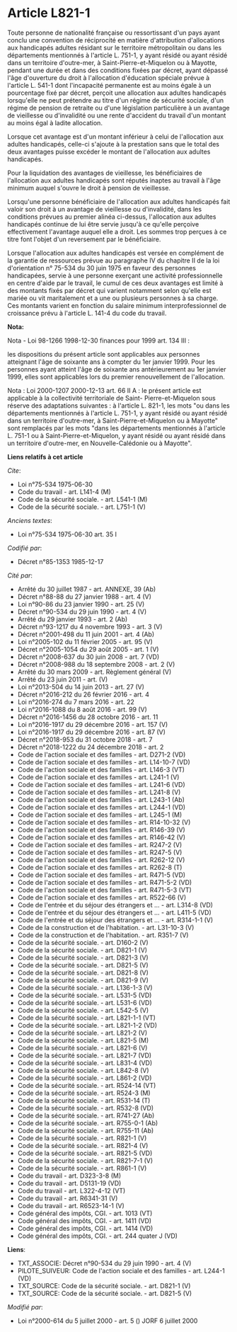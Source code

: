 # Article L821-1

Toute personne de nationalité française ou ressortissant d'un pays ayant conclu une convention de réciprocité en matière
d'attribution d'allocations aux handicapés adultes résidant sur le territoire métropolitain ou dans les départements
mentionnés à l'article L. 751-1, y ayant résidé ou ayant résidé dans un territoire d'outre-mer, à Saint-Pierre-et-Miquelon ou
à Mayotte, pendant une durée et dans des conditions fixées par décret, ayant dépassé l'âge d'ouverture du droit à
l'allocation d'éducation spéciale prévue à l'article L. 541-1 dont l'incapacité permanente est au moins égale à un
pourcentage fixé par décret, perçoit une allocation aux adultes handicapés lorsqu'elle ne peut prétendre au titre d'un régime
de sécurité sociale, d'un régime de pension de retraite ou d'une législation particulière à un avantage de vieillesse ou
d'invalidité ou une rente d'accident du travail d'un montant au moins égal à ladite allocation.

Lorsque cet avantage est d'un montant inférieur à celui de l'allocation aux adultes handicapés, celle-ci s'ajoute à la
prestation sans que le total des deux avantages puisse excéder le montant de l'allocation aux adultes handicapés.

Pour la liquidation des avantages de vieillesse, les bénéficiaires de l'allocation aux adultes handicapés sont réputés
inaptes au travail à l'âge minimum auquel s'ouvre le droit à pension de vieillesse.

Lorsqu'une personne bénéficiaire de l'allocation aux adultes handicapés fait valoir son droit à un avantage de vieillesse ou
d'invalidité, dans les conditions prévues au premier alinéa ci-dessus, l'allocation aux adultes handicapés continue de lui
être servie jusqu'à ce qu'elle perçoive effectivement l'avantage auquel elle a droit. Les sommes trop perçues à ce titre font
l'objet d'un reversement par le bénéficiaire. 

Lorsque l'allocation aux adultes handicapés est versée en complément de la garantie de ressources prévue au paragraphe IV du
chapitre II de la loi d'orientation n° 75-534 du 30 juin 1975 en faveur des personnes handicapées, servie à une personne
exerçant une activité professionnelle en centre d'aide par le travail, le cumul de ces deux avantages est limité à des
montants fixés par décret qui varient notamment selon qu'elle est mariée ou vit maritalement et a une ou plusieurs personnes
à sa charge. Ces montants varient en fonction du salaire minimum interprofessionnel de croissance prévu à l'article L. 141-4
du code du travail.

**Nota:**

Nota - Loi 98-1266 1998-12-30 finances pour 1999 art. 134 III :

les dispositions du présent article sont applicables aux personnes atteignant l'âge de soixante ans à compter du 1er janvier
1999. Pour les personnes ayant atteint l'âge de soixante ans antérieurement au 1er janvier 1999, elles sont applicables lors
du premier renouvellement de l'allocation.

Nota : Loi 2000-1207 2000-12-13 art. 66 II A : le présent article est applicable à la collectivité territoriale de Saint-
Pierre-et-Miquelon sous réserve des adaptations suivantes : à l'article L. 821-1, les mots "ou dans les départements
mentionnés à l'article L. 751-1, y ayant résidé ou ayant résidé dans un territoire d'outre-mer, à Saint-Pierre-et-Miquelon ou
à Mayotte" sont remplacés par les mots "dans les départements mentionnés à l'article L. 751-1 ou à Saint-Pierre-et-Miquelon,
y ayant résidé ou ayant résidé dans un territoire d'outre-mer, en Nouvelle-Calédonie ou à Mayotte".

**Liens relatifs à cet article**

_Cite_:

  - Loi n°75-534 1975-06-30
  - Code du travail - art. L141-4 (M)
  - Code de la sécurité sociale. - art. L541-1 (M)
  - Code de la sécurité sociale. - art. L751-1 (V)

_Anciens textes_:

  - Loi n°75-534 1975-06-30 art. 35 I

_Codifié par_:

  - Décret n°85-1353 1985-12-17

_Cité par_:

  - Arrêté du 30 juillet 1987 - art. ANNEXE, 39 (Ab)
  - Décret n°88-88 du 27 janvier 1988 - art. 4 (V)
  - Loi n°90-86 du 23 janvier 1990 - art. 25 (V)
  - Décret n°90-534 du 29 juin 1990 - art. 4 (V)
  - Arrêté du 29 janvier 1993 - art. 2 (Ab)
  - Décret n°93-1217 du 4 novembre 1993 - art. 3 (V)
  - Décret n°2001-498 du 11 juin 2001 - art. 4 (Ab)
  - Loi n°2005-102 du 11 février 2005 - art. 95 (V)
  - Décret n°2005-1054 du 29 août 2005 - art. 1 (V)
  - Décret n°2008-637 du 30 juin 2008 - art. 7 (VD)
  - Décret n°2008-988 du 18 septembre 2008 - art. 2 (V)
  - Arrêté du 30 mars 2009 - art. Règlement général (V)
  - Arrêté du 23 juin 2011 - art. (V)
  - Loi n°2013-504 du 14 juin 2013 - art. 27 (V)
  - Décret n°2016-212 du 26 février 2016 - art. 4
  - Loi n°2016-274 du 7 mars 2016 - art. 22
  - Loi n°2016-1088 du 8 août 2016 - art. 99 (V)
  - Décret n°2016-1456 du 28 octobre 2016 - art. 11
  - Loi n°2016-1917 du 29 décembre 2016 - art. 157 (V)
  - Loi n°2016-1917 du 29 décembre 2016 - art. 87 (V)
  - Décret n°2018-953 du 31 octobre 2018 - art. 7
  - Décret n°2018-1222 du 24 décembre 2018 - art. 2
  - Code de l'action sociale et des familles - art. D271-2 (VD)
  - Code de l'action sociale et des familles - art. L14-10-7 (VD)
  - Code de l'action sociale et des familles - art. L146-3 (VT)
  - Code de l'action sociale et des familles - art. L241-1 (V)
  - Code de l'action sociale et des familles - art. L241-6 (VD)
  - Code de l'action sociale et des familles - art. L241-8 (V)
  - Code de l'action sociale et des familles - art. L243-1 (Ab)
  - Code de l'action sociale et des familles - art. L244-1 (VD)
  - Code de l'action sociale et des familles - art. L245-1 (M)
  - Code de l'action sociale et des familles - art. R14-10-32 (V)
  - Code de l'action sociale et des familles - art. R146-39 (V)
  - Code de l'action sociale et des familles - art. R146-42 (V)
  - Code de l'action sociale et des familles - art. R247-2 (V)
  - Code de l'action sociale et des familles - art. R247-5 (V)
  - Code de l'action sociale et des familles - art. R262-12 (V)
  - Code de l'action sociale et des familles - art. R262-8 (T)
  - Code de l'action sociale et des familles - art. R471-5 (VD)
  - Code de l'action sociale et des familles - art. R471-5-2 (VD)
  - Code de l'action sociale et des familles - art. R471-5-3 (VT)
  - Code de l'action sociale et des familles - art. R522-66 (V)
  - Code de l'entrée et du séjour des étrangers et ... - art. L314-8 (VD)
  - Code de l'entrée et du séjour des étrangers et ... - art. L411-5 (VD)
  - Code de l'entrée et du séjour des étrangers et ... - art. R314-1-1 (V)
  - Code de la construction et de l'habitation. - art. L31-10-3 (V)
  - Code de la construction et de l'habitation. - art. R351-7 (V)
  - Code de la sécurité sociale. - art. D160-2 (V)
  - Code de la sécurité sociale. - art. D821-1 (V)
  - Code de la sécurité sociale. - art. D821-3 (V)
  - Code de la sécurité sociale. - art. D821-5 (V)
  - Code de la sécurité sociale. - art. D821-8 (V)
  - Code de la sécurité sociale. - art. D821-9 (V)
  - Code de la sécurité sociale. - art. L136-1-3 (V)
  - Code de la sécurité sociale. - art. L531-5 (VD)
  - Code de la sécurité sociale. - art. L531-6 (VD)
  - Code de la sécurité sociale. - art. L542-5 (V)
  - Code de la sécurité sociale. - art. L821-1-1 (VT)
  - Code de la sécurité sociale. - art. L821-1-2 (VD)
  - Code de la sécurité sociale. - art. L821-2 (V)
  - Code de la sécurité sociale. - art. L821-5 (M)
  - Code de la sécurité sociale. - art. L821-6 (V)
  - Code de la sécurité sociale. - art. L821-7 (VD)
  - Code de la sécurité sociale. - art. L831-4 (VD)
  - Code de la sécurité sociale. - art. L842-8 (V)
  - Code de la sécurité sociale. - art. L861-2 (VD)
  - Code de la sécurité sociale. - art. R524-14 (VT)
  - Code de la sécurité sociale. - art. R524-3 (M)
  - Code de la sécurité sociale. - art. R531-14 (T)
  - Code de la sécurité sociale. - art. R532-8 (VD)
  - Code de la sécurité sociale. - art. R741-27 (Ab)
  - Code de la sécurité sociale. - art. R755-0-1 (Ab)
  - Code de la sécurité sociale. - art. R755-11 (Ab)
  - Code de la sécurité sociale. - art. R821-1 (V)
  - Code de la sécurité sociale. - art. R821-4 (V)
  - Code de la sécurité sociale. - art. R821-5 (VD)
  - Code de la sécurité sociale. - art. R821-7-1 (V)
  - Code de la sécurité sociale. - art. R861-1 (V)
  - Code du travail - art. D323-3-8 (M)
  - Code du travail - art. D5131-19 (VD)
  - Code du travail - art. L322-4-12 (VT)
  - Code du travail - art. R6341-31 (V)
  - Code du travail - art. R6523-14-1 (V)
  - Code général des impôts, CGI. - art. 1013 (VT)
  - Code général des impôts, CGI. - art. 1411 (VD)
  - Code général des impôts, CGI. - art. 1414 (VD)
  - Code général des impôts, CGI. - art. 244 quater J (VD)

**Liens**:

  - TXT_ASSOCIE: Décret n°90-534 du 29 juin 1990 - art. 4 (V)
  - PILOTE_SUIVEUR: Code de l'action sociale et des familles - art. L244-1 (VD)
  - TXT_SOURCE: Code de la sécurité sociale. - art. D821-1 (V)
  - TXT_SOURCE: Code de la sécurité sociale. - art. D821-5 (V)

_Modifié par_:

  - Loi n°2000-614 du 5 juillet 2000 - art. 5 () JORF 6 juillet 2000
